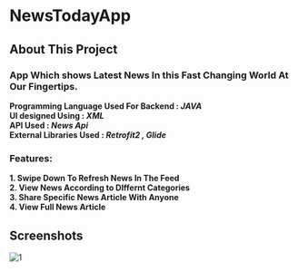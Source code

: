 # NewsTodayApp
## About This Project 
###  App Which shows Latest News In this Fast Changing World At Our Fingertips.
**Programming Language Used For Backend : _JAVA_**  
**UI designed Using : _XML_**     
**API Used : _News Api_**  
**External Libraries Used : _Retrofit2 , Glide_**  

### Features:  

**1. Swipe Down To Refresh News In The Feed**  
**2. View News According to DIffernt Categories**  
**3. Share Specific News Article With Anyone**  
**4. View Full News Article**  


## Screenshots 

![1](https://user-images.githubusercontent.com/83021173/140615829-83bfa019-38e7-4d84-8f03-5a1bc0e27ad5.png)  
